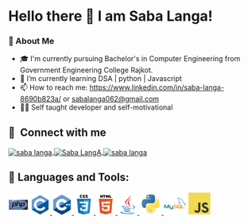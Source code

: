 # Hello there 👋 I am Saba Langa!
### :raising_hand: About Me

- 🎓 I'm currently pursuing Bachelor's in Computer Engineering from Government Engineering College Rajkot.
- 🌱 I’m currently learning DSA | python | Javascript 
- 📫 How to reach me: https://www.linkedin.com/in/saba-langa-8690b823a/  or sabalanga062@gmail.com 
- :woman_technologist: Self taught developer and self-motivational 

<!-- connect with me -->
<h2> 🔗&nbsp; Connect with me </h2>
<p align="left">
  
  <!-- LinkedIn-->
  <a href="http://www.linkedin.com/in/saba-langa-8690b823a" target="blank">
    <img align="center" src="https://raw.githubusercontent.com/rahuldkjain/github-profile-readme-generator/master/src/images/icons/Social/linked-in-alt.svg" alt="saba langa" height="50" width="50" />
  </a>
  
  <!--Instagram-->
  <a href="https://instagram.com/_.saba._0101._/" target="blank">
    <img align="center" src="https://raw.githubusercontent.com/rahuldkjain/github-profile-readme-generator/master/src/images/icons/Social/instagram.svg" alt="Saba LangA" height="50" width="50" />
  </a>
   <a href="https://github.com/sabalanga06/" target="blank">
    <img align="center" src="https://cdn.jsdelivr.net/npm/simple-icons@3.0.1/icons/github.svg" alt="saba langa" height="50" width="50" />
  </a>
  
 ## 🚀 Languages and Tools:

<p align="left"> 
<a href="https://www.w3schools.com/php/" target="_blank" rel="noreferrer"><img src="https://raw.githubusercontent.com/devicons/devicon/master/icons/php/php-original.svg" alt="php" title="php" width="40" height="40"/></a>
 <a href="https://www.cprogramming.com/" target="_blank" rel="noreferrer"> <img src="https://raw.githubusercontent.com/devicons/devicon/master/icons/c/c-original.svg" alt="c" title="c" width="40" height="40"/> </a> 
 <a href="https://www.w3schools.com/cpp/" target="_blank" rel="noreferrer"> <img src="https://raw.githubusercontent.com/devicons/devicon/master/icons/cplusplus/cplusplus-original.svg" alt="cplusplus" title="c++" width="40" height="40"/> </a>
 <a href="https://www.w3schools.com/css/" target="_blank" rel="noreferrer"> <img src="https://raw.githubusercontent.com/devicons/devicon/master/icons/css3/css3-original-wordmark.svg" alt="css3" title="css"width="40" height="40"/> </a>
 <a href="https://www.w3.org/html/" target="_blank" rel="noreferrer"> <img src="https://raw.githubusercontent.com/devicons/devicon/master/icons/html5/html5-original-wordmark.svg" alt="html5" title="html" width="40" height="40"/> </a> 
 <a href="https://www.java.com" target="_blank" rel="noreferrer"> <img src="https://raw.githubusercontent.com/devicons/devicon/master/icons/java/java-original.svg" alt="java" title="java" width="40" height="40"/> </a>
 <a href="https://www.tutorialspoint.com/python/index.htm" target="_blank" rel="noreferrer"><img src="https://raw.githubusercontent.com/devicons/devicon/master/icons/python/python-original.svg" title = "Python" width = "45px" height = "45px" /> </a> 
 <a href="https://www.w3schools.com/MySQL/default.asp"><img src="https://raw.githubusercontent.com/devicons/devicon/master/icons/mysql/mysql-original-wordmark.svg" title = "MySQL" width = "45px" height = "45px" /></a>
 <a href="https://www.w3schools.com/js/"><img src="https://raw.githubusercontent.com/devicons/devicon/master/icons/javascript/javascript-original.svg" title = "JavaScript" width = "45px" height = "45px" /></a>
</p>


